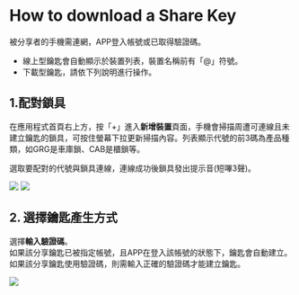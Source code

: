 # How to download a Share Key

被分享者的手機需連網，APP登入帳號或已取得驗證碼。

* 線上型鑰匙會自動顯示於裝置列表，裝置名稱前有「@」符號。
* 下載型鑰匙，請依下列說明進行操作。

## 1.配對鎖具

在應用程式首頁右上方，按「+」進入**新增裝置**頁面，手機會掃描周遭可連線且未建立鑰匙的鎖具，可按住螢幕下拉更新掃描內容。列表顯示代號的前3碼為產品種類，如GRG是車庫鎖、CAB是櫃鎖等。

選取要配對的代號與鎖具連線，連線成功後鎖具發出提示音\(短嗶3聲\)。

![](https://userstartw.files.wordpress.com/2018/12/Screenshot_2018-12-20-14-44-52-375_com.userstar.phonekey.png) ![](https://userstartw.files.wordpress.com/2018/12/Screenshot_2018-12-21-10-37-31-514_com.userstar.phonekey.png)

## 2. 選擇鑰匙產生方式

選擇**輸入驗證碼**。  
如果該分享鑰匙已被指定帳號，且APP在登入該帳號的狀態下，鑰匙會自動建立。  
如果該分享鑰匙使用驗證碼，則需輸入正確的驗證碼才能建立鑰匙。

![](https://userstartw.files.wordpress.com/2018/12/Screenshot_2018-12-20-17-23-24-129_com.userstar.phonekey.png)

